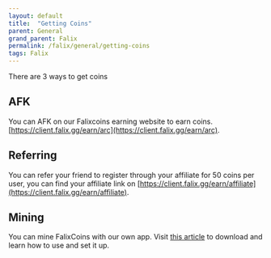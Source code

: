 ```yaml
---
layout: default
title:  "Getting Coins"
parent: General
grand_parent: Falix
permalink: /falix/general/getting-coins
tags: Falix
---
```


There are 3 ways to get coins

## AFK
You can AFK on our Falixcoins earning website to earn coins. [https://client.falix.gg/earn/arc](https://client.falix.gg/earn/arc).

## Referring
You can refer your friend to register through your affiliate for 50 coins per user, you can find your affiliate link on [https://client.falix.gg/earn/affiliate](https://client.falix.gg/earn/affiliate).

## Mining
You can mine FalixCoins with our own app. Visit [this article](https://help.falixnodes.net/falix/falix-miner/setting-up/) to download and learn how to use and set it up.
